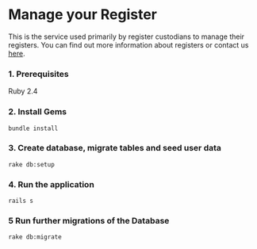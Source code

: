 # Manage your Register

This is the service used primarily by register custodians to manage their registers. You can find out more information about registers or contact us [here](https://registers.cloudapps.digital/).

### 1. Prerequisites
Ruby 2.4

### 2. Install Gems
`bundle install`

### 3. Create database, migrate tables and seed user data
`rake db:setup`

### 4. Run the application
`rails s`

### 5 Run further migrations of the Database
`rake db:migrate`
